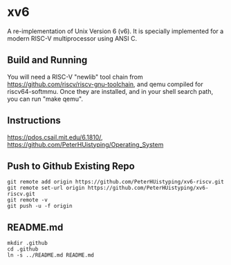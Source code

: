 # xv6
A re-implementation of Unix Version 6 (v6).  It is specially implemented for a modern RISC-V multiprocessor using ANSI C.

## Build and Running
You will need a RISC-V "newlib" tool chain from
https://github.com/riscv/riscv-gnu-toolchain, and qemu compiled for
riscv64-softmmu.  Once they are installed, and in your shell
search path, you can run "make qemu".

## Instructions
https://pdos.csail.mit.edu/6.1810/,
https://github.com/PeterHUistyping/Operating_System

## Push to Github Existing Repo
```
git remote add origin https://github.com/PeterHUistyping/xv6-riscv.git
git remote set-url origin https://github.com/PeterHUistyping/xv6-riscv.git
git remote -v
git push -u -f origin
```
## README.md
```
mkdir .github
cd .github
ln -s ../README.md README.md
```